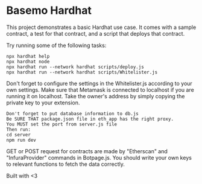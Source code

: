# Basemo Hardhat

This project demonstrates a basic Hardhat use case. It comes with a sample contract, a test for that contract, and a script that deploys that contract.

Try running some of the following tasks:

```command prompt
npx hardhat help
npx hardhat node
npx hardhat run --network hardhat scripts/deploy.js
npx hardhat run --network hardhat scripts/Whitelister.js
```
Don't forget to configure the settings in the Whitelister.js according to your own settings.
Make sure that Metamask is connected to localhost if you are running it on localhost. Take the owner's address by simply copying the private key to your extension.

```
Don't forget to put database information to db.js
Be SURE THAT package.json file in eth_app has the right proxy.
You MUST set the port from server.js file
Then run:
cd server
npm run dev
```
GET or POST request for contracts are made by "Etherscan" and "InfuraProvider" commands in Botpage.js. You should write your own keys to relevant functions to fetch the data correctly.

Built with <3
